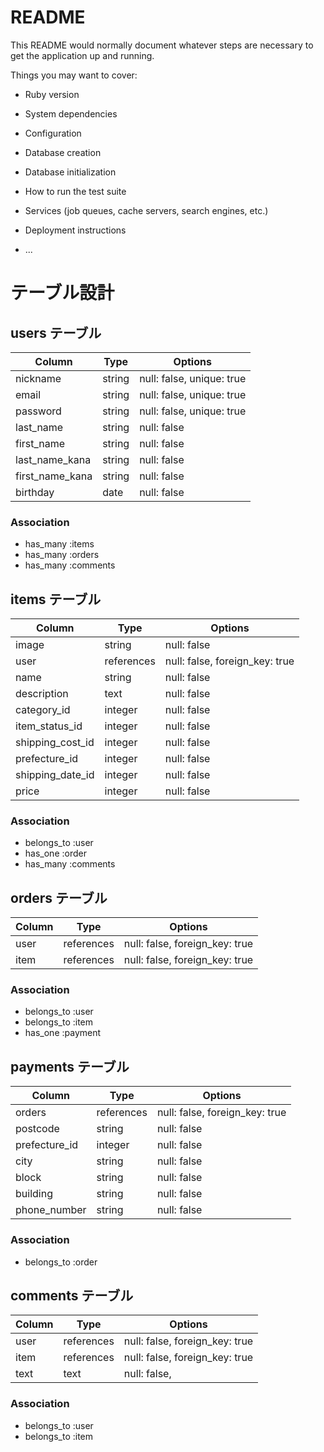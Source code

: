 # README

This README would normally document whatever steps are necessary to get the
application up and running.

Things you may want to cover:

* Ruby version

* System dependencies

* Configuration

* Database creation

* Database initialization

* How to run the test suite

* Services (job queues, cache servers, search engines, etc.)

* Deployment instructions

* ...

# テーブル設計

## users テーブル

|Column             |Type      |Options                   |
|-------------------|----------|--------------------------|
|nickname           |string    |null: false, unique: true |
|email              |string    |null: false, unique: true |
|password           |string    |null: false, unique: true |
|last_name          |string    |null: false               |
|first_name         |string    |null: false               |
|last_name_kana     |string    |null: false               |
|first_name_kana    |string    |null: false               |
|birthday           |date      |null: false               |

### Association

- has_many :items
- has_many :orders
- has_many :comments

## items テーブル

|Column             |Type      |Options                        |
|-------------------|----------|-------------------------------|
|image              |string    |null: false                    |
|user               |references|null: false, foreign_key: true |
|name               |string    |null: false                    |
|description        |text      |null: false                    |
|category_id        |integer   |null: false                    |
|item_status_id     |integer   |null: false                    |
|shipping_cost_id   |integer   |null: false                    |
|prefecture_id      |integer   |null: false                    |
|shipping_date_id   |integer   |null: false                    |
|price              |integer   |null: false                    |

### Association

- belongs_to :user
- has_one :order
- has_many :comments

## orders テーブル

|Column             |Type      |Options                        |
|-------------------|----------|-------------------------------|
|user               |references|null: false, foreign_key: true |
|item               |references|null: false, foreign_key: true |

### Association

- belongs_to :user
- belongs_to :item
- has_one :payment

## payments テーブル

|Column             |Type      |Options                        |
|-------------------|----------|-------------------------------|
|orders             |references|null: false, foreign_key: true |
|postcode           |string    |null: false                    |
|prefecture_id      |integer   |null: false                    |
|city               |string    |null: false                    |
|block              |string    |null: false                    |
|building           |string    |null: false                    |
|phone_number       |string    |null: false                    |

### Association

- belongs_to :order

## comments テーブル

|Column             |Type      |Options                        |
|-------------------|----------|-------------------------------|
|user               |references|null: false, foreign_key: true |
|item               |references|null: false, foreign_key: true |
|text               |text      |null: false,                   |

### Association

- belongs_to :user
- belongs_to :item